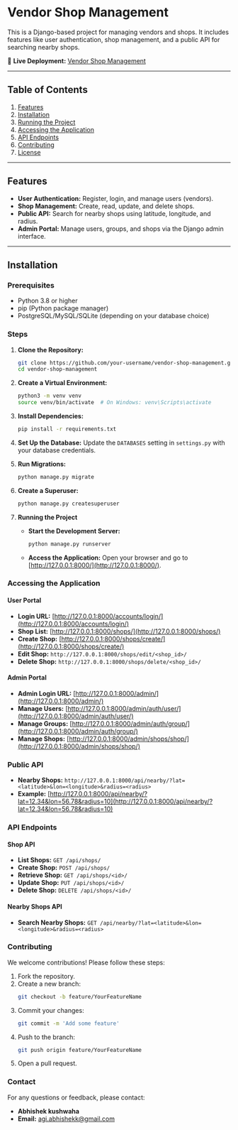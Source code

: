 # Vendor Shop Management

This is a Django-based project for managing vendors and shops. It includes features like user authentication, shop management, and a public API for searching nearby shops.

🔹 **Live Deployment:** [Vendor Shop Management](https://vendor-shop-management-1.onrender.com)

---

## **Table of Contents**
1. [Features](#features)
2. [Installation](#installation)
3. [Running the Project](#running-the-project)
4. [Accessing the Application](#accessing-the-application)
5. [API Endpoints](#api-endpoints)
6. [Contributing](#contributing)
7. [License](#license)

---

## **Features**
- **User Authentication:** Register, login, and manage users (vendors).
- **Shop Management:** Create, read, update, and delete shops.
- **Public API:** Search for nearby shops using latitude, longitude, and radius.
- **Admin Portal:** Manage users, groups, and shops via the Django admin interface.

---

## **Installation**

### **Prerequisites**
- Python 3.8 or higher
- pip (Python package manager)
- PostgreSQL/MySQL/SQLite (depending on your database choice)

### **Steps**

1. **Clone the Repository:**
   ```bash
   git clone https://github.com/your-username/vendor-shop-management.git
   cd vendor-shop-management
   ```

2. **Create a Virtual Environment:**
   ```bash
   python3 -m venv venv
   source venv/bin/activate  # On Windows: venv\Scripts\activate
   ```

3. **Install Dependencies:**
   ```bash
   pip install -r requirements.txt
   ```

4. **Set Up the Database:**
   Update the `DATABASES` setting in `settings.py` with your database credentials.

5. **Run Migrations:**
   ```bash
   python manage.py migrate
   ```

6. **Create a Superuser:**
   ```bash
   python manage.py createsuperuser
   ```

7. **Running the Project**
   - **Start the Development Server:**
     ```bash
     python manage.py runserver
     ```
   - **Access the Application:**
     Open your browser and go to [http://127.0.0.1:8000/](http://127.0.0.1:8000/).

### **Accessing the Application**

#### **User Portal**
- **Login URL:** [http://127.0.0.1:8000/accounts/login/](http://127.0.0.1:8000/accounts/login/)
- **Shop List:** [http://127.0.0.1:8000/shops/](http://127.0.0.1:8000/shops/)
- **Create Shop:** [http://127.0.0.1:8000/shops/create/](http://127.0.0.1:8000/shops/create/)
- **Edit Shop:** `http://127.0.0.1:8000/shops/edit/<shop_id>/`
- **Delete Shop:** `http://127.0.0.1:8000/shops/delete/<shop_id>/`

#### **Admin Portal**
- **Admin Login URL:** [http://127.0.0.1:8000/admin/](http://127.0.0.1:8000/admin/)
- **Manage Users:** [http://127.0.0.1:8000/admin/auth/user/](http://127.0.0.1:8000/admin/auth/user/)
- **Manage Groups:** [http://127.0.0.1:8000/admin/auth/group/](http://127.0.0.1:8000/admin/auth/group/)
- **Manage Shops:** [http://127.0.0.1:8000/admin/shops/shop/](http://127.0.0.1:8000/admin/shops/shop/)

### **Public API**
- **Nearby Shops:** `http://127.0.0.1:8000/api/nearby/?lat=<latitude>&lon=<longitude>&radius=<radius>`
- **Example:** [http://127.0.0.1:8000/api/nearby/?lat=12.34&lon=56.78&radius=10](http://127.0.0.1:8000/api/nearby/?lat=12.34&lon=56.78&radius=10)

### **API Endpoints**

#### **Shop API**
- **List Shops:** `GET /api/shops/`
- **Create Shop:** `POST /api/shops/`
- **Retrieve Shop:** `GET /api/shops/<id>/`
- **Update Shop:** `PUT /api/shops/<id>/`
- **Delete Shop:** `DELETE /api/shops/<id>/`

#### **Nearby Shops API**
- **Search Nearby Shops:** `GET /api/nearby/?lat=<latitude>&lon=<longitude>&radius=<radius>`

### **Contributing**
We welcome contributions! Please follow these steps:

1. Fork the repository.
2. Create a new branch:
   ```bash
   git checkout -b feature/YourFeatureName
   ```
3. Commit your changes:
   ```bash
   git commit -m 'Add some feature'
   ```
4. Push to the branch:
   ```bash
   git push origin feature/YourFeatureName
   ```
5. Open a pull request.


### **Contact**
For any questions or feedback, please contact:

- **Abhishek kushwaha**
- **Email:** agi.abhishekk@gmail.com

